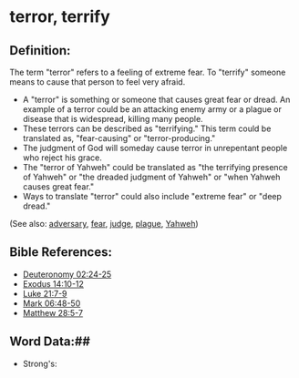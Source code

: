 # terror, terrify #

## Definition: ##

The term "terror" refers to a feeling of extreme fear. To "terrify" someone means to cause that person to feel very afraid.

* A "terror" is something or someone that causes great fear or dread. An example of a terror could be an attacking enemy army or a plague or disease that is widespread, killing many people.
* These terrors can be described as "terrifying." This term could be translated as, "fear-causing" or "terror-producing."
* The judgment of God will someday cause terror in unrepentant people who reject his grace.
* The "terror of Yahweh" could be translated as "the terrifying presence of Yahweh" or "the dreaded judgment of Yahweh" or "when Yahweh causes great fear."
* Ways to translate "terror" could also include "extreme fear" or "deep dread."

(See also: [adversary](../other/adversary.md), [fear](../kt/fear.md), [judge](../kt/judge.md), [plague](../other/plague.md), [Yahweh](../kt/yahweh.md))

## Bible References: ##

* [Deuteronomy 02:24-25](rc://en/tn/help/deu/02/24)
* [Exodus 14:10-12](rc://en/tn/help/exo/14/10)
* [Luke 21:7-9](rc://en/tn/help/luk/21/07)
* [Mark 06:48-50](rc://en/tn/help/mrk/06/48)
* [Matthew 28:5-7](rc://en/tn/help/mat/28/05)

## Word Data:##

* Strong's: 

